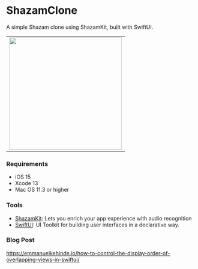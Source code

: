 # ShazamClone
A simple Shazam clone using ShazamKit, built with SwiftUI.

<table>
<tr>
<td>

<img src=https://raw.githubusercontent.com/emmanuelkehinde/ShazamClone/main/Screenshots/ShazamClone.gif width=300 align="center" />

</td>
</tr>
</table>

### Requirements
- iOS 15
- Xcode 13
- Mac OS 11.3 or higher 

### Tools 
- [ShazamKit](https://developer.apple.com/shazamkit/): Lets you enrich your app experience with audio recognition
- [SwiftUI](https://developer.apple.com/xcode/swiftui/): UI Toolkit for building user interfaces in a declarative way.

### Blog Post
https://emmanuelkehinde.io/how-to-control-the-display-order-of-overlapping-views-in-swiftui/
